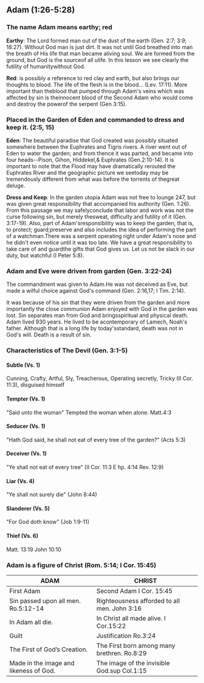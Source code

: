 ## Adam (1:26-5:28)

### The name Adam means earthy; red

**Earthy**: The Lord formed man out of the dust of the earth (Gen. 2:7; 3:9; 18:27). Without God man is just dirt. It was not until God breathed into man the breath of His life that man became aliving soul. We are formed from the ground, but God is the sourceof all ulife. In this lesson we see clearly the futility of humanitywithout God.

**Red**: is possibly a reference to red clay and earth, but also brings our thoughts to blood. The life of the flesh is in the blood… (Lev. 17:11). More important than theblood that pumped through Adam's veins which was affected by sin is theinnocent blood of the Second Adam who would come and destroy the powerof the serpent (Gen 3:15).

### Placed in the Garden of Eden and commanded to dress and keep it. (2:5, 15)

**Eden**: The beautiful paradise that God created was possibly situated somewhere between the Euphrates and Tigris rivers. A river went out of Eden to water the garden; and from thence it was parted, and became into four heads--Pison, Gihon, Hiddekel,& Euphrates (Gen.2:10-14). It is important to note that the Flood may have dramatically rerouted the Euphrates River and the geographic picture we seetoday may be tremendously different from what was before the torrents of thegreat deluge.

**Dress and Keep**: In the garden utopia Adam was not free to lounge 247, but was given great responsibility that accompanied his authority (Gen. 1:26). From this passage we may safelyconclude that labor and work was not the curse following sin, but merely thesweat, difficulty and futility of it (Gen. 3:17-19). Also, part of Adam'sresponsibility was to keep the garden, that is, to protect; guard;preserve and also includes the idea of performing the part of a watchman.There was a serpent operating right under Adam's nose and he didn't even notice until it was too late. We have a great responsibility to take care of and guardthe gifts that God gives us. Let us not be slack in our duty, but watchful (I Peter 5:8).

### Adam and Eve were driven from garden (Gen. 3:22-24)

The commandment was given to Adam.He was not deceived as Eve, but made a wilful choice against God's command (Gen. 2:16,17; I Tim. 2:14).

It was because of his sin that they were driven from the garden and more importantly the close communion Adam enjoyed with God in the garden was lost. Sin separates man from God and bringsspiritual and physical death. Adam lived 930 years. He lived to be acontemporary of Lamech, Noah's father. Although that is a long life by today'sstandard, death was not in God's will. Death is a result of sin.

### Characteristics of The Devil (Gen. 3:1-5)

#### Subtle (Vs. 1)

Cunning, Crafty, Artful, Sly, Treacherous, Operating secretly, Tricky (II Cor. 11:3), disguised himself

#### Tempter (Vs. 1)

"Said unto the woman" Tempted the woman when alone. Matt.4:3

#### Seducer (Vs. 1)

"Hath God said, he shall not eat of every tree of the garden?" (Acts 5:3)

#### Deceiver (Vs. 1)

"Ye shall not eat of every tree" (II Cor. 11:3 E hp. 4:14 Rev. 12:9)

#### Liar (Vs. 4)

"Ye shall not surely die" (John 8:44)

#### Slanderer (Vs. 5)

"For God doth know" (Job 1:9-11)

#### Thief (Vs. 6)

Matt. 13:19 John 10:10

### Adam is a figure of Christ (Rom. 5:14; I Cor. 15:45)

| ADAM                                   | CHRIST                                       |
| -------------------------------------- | -------------------------------------------- |
| First Adam                             | Second Adam I Cor. 15:45                     |
| Sin passed upon all men. Ro.5:12-14    | Righteousness afforded to all men. John 3:16 |
| In Adam all die.                       | In Christ all made alive. I Cor.15:22        |
| Guilt                                  | Justification Ro.3:24                        |
| The First of God’s Creation.           | The First born among many brethren. Ro.8:29  |
| Made in the image and likeness of God. | The image of the invisible God.sup Col.1:15  |
